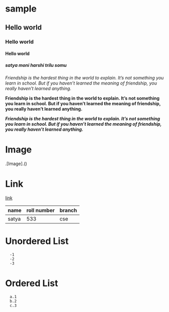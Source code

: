 # sample
## Hello world
### Hello world 
#### Hello world
##### satya moni harshi trilu somu


*Friendship is the hardest thing in the world to explain. It’s not something you learn in school. But if you haven’t learned the meaning of friendship, you really haven’t learned anything.*

**Friendship is the hardest thing in the world to explain. It’s not something you learn in school. But if you haven’t learned the meaning of friendship, you really haven’t learned anything.**

***Friendship is the hardest thing in the world to explain. It’s not something you learn in school. But if you haven’t learned the meaning of friendship, you really haven’t learned anything.***

# Image
.[Image].()

# Link
[link](https://18551a0533.github.io/ecommerce/index.html)

| name | roll number |branch |
|------|-------------|-------|
|satya|533|cse|

# Unordered List
      -1
      -2
      -3
# Ordered List
      a.1
      b.2
      c.3
      
      
